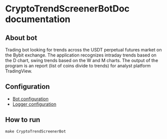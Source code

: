 # CryptoTrendScreenerBotDoc documentation

## About bot

Trading bot looking for trends across the USDT perpetual futures market on the Bybit exchange. The application
recognizes intraday trends based on the D chart, swing trends based on the W and M charts. 
The output of the program is an report (list of coins divide to trends) for analyst platform TradingView.

## Configuration

* [Bot configuration](../config/CryptoTrendScreenerBotConfig.yaml)
* [Logger configuration](../config/CryptoTrendScreenerBotLogger.conf)

## How to run

```commandline
make CryptoTrendScreenerBot
```

